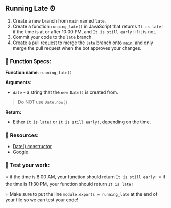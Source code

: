 ## Running Late ⏰
1. Create a new branch from `main` named `late`. 
2. Create a function `running_late()` in JavaScript that returns `It is late!` if the time is at or after 10:00 PM, and `It is still early!` if it is not. 
3. Commit your code to the `late` branch. 
4. Create a pull request to merge the `late` branch onto `main`, and only merge the pull request when the bot approves your changes. 



### 🔨 Function Specs:
**Function name**: `running_late()`

**Arguments:**
- `date` - a string that the `new Date()` is created from.
> Do NOT use `Date.now()`

**Return:**
- Either `It is late!` or `It is still early!`, depending on the time.

### 🧠 Resources:
- [Date() constructor](https://developer.mozilla.org/en-US/docs/Web/JavaScript/Reference/Global_Objects/Date/Date)
- Google


### 📝 Test your work:
⭐ if the time is 8:00 AM, your function should return `It is still early!`
⭐ if the time is 11:30 PM, your function should return `It is late!`

💡 Make sure to put the line `module.exports = running_late` at the end of your file so we can test your code!